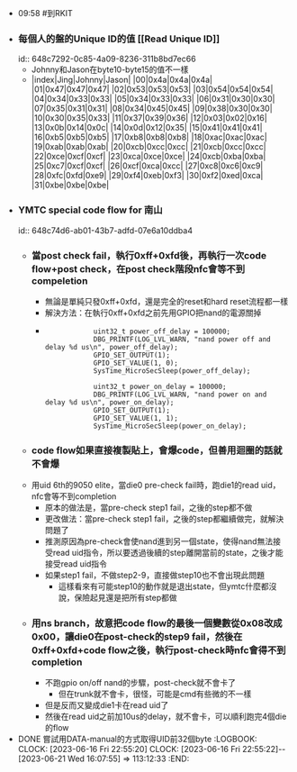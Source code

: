 - 09:58 #到RKIT
- ### 每個人的盤的Unique ID的值 [[Read Unique ID]]
  id:: 648c7292-0c85-4a09-8236-311b8bd7ec66
	- Johnny和Jason在byte10-byte15的值不一樣
	- |index|Jing|Johnny|Jason|
	  |00|0x4a|0x4a|0x4a|
	  |01|0x47|0x47|0x47|
	  |02|0x53|0x53|0x53|
	  |03|0x54|0x54|0x54|
	  |04|0x34|0x33|0x33|
	  |05|0x34|0x33|0x33|
	  |06|0x31|0x30|0x30|
	  |07|0x35|0x31|0x31|
	  |08|0x34|0x45|0x45|
	  |09|0x38|0x30|0x30|
	  |10|0x30|0x35|0x33|
	  |11|0x37|0x39|0x36|
	  |12|0x03|0x02|0x16|
	  |13|0x0b|0x14|0x0c|
	  |14|0x0d|0x12|0x35|
	  |15|0x41|0x41|0x41|
	  |16|0xb5|0xb5|0xb5|
	  |17|0xb8|0xb8|0xb8|
	  |18|0xac|0xac|0xac|
	  |19|0xab|0xab|0xab|
	  |20|0xcb|0xcc|0xcc|
	  |21|0xcb|0xcc|0xcc|
	  |22|0xce|0xcf|0xcf|
	  |23|0xca|0xce|0xce|
	  |24|0xcb|0xba|0xba|
	  |25|0xc7|0xcf|0xcf|
	  |26|0xcf|0xca|0xcc|
	  |27|0xc8|0xc6|0xc9|
	  |28|0xfc|0xfd|0xe9|
	  |29|0xf4|0xeb|0xf3|
	  |30|0xf2|0xed|0xca|
	  |31|0xbe|0xbe|0xbe|
- ### YMTC special code flow for 南山
  id:: 648c74d6-ab01-43b7-adfd-07e6a10ddba4
	- ### 當post check fail，執行0xff+0xfd後，再執行一次code flow+post check，在post check階段nfc會等不到compeletion
		- 無論是單純只發0xff+0xfd，還是完全的reset和hard reset流程都一樣
		- 解決方法：在執行0xff+0xfd之前先用GPIO把nand的電源關掉
		- ```
		              uint32_t power_off_delay = 100000;
		              DBG_PRINTF(LOG_LVL_WARN, "nand power off and delay %d us\n", power_off_delay);
		              GPIO_SET_OUTPUT(1);
		              GPIO_SET_VALUE(1, 0);
		              SysTime_MicroSecSleep(power_off_delay);
		              
		              uint32_t power_on_delay = 100000;
		              DBG_PRINTF(LOG_LVL_WARN, "nand power on and delay %d us\n", power_on_delay);
		              GPIO_SET_OUTPUT(1);
		              GPIO_SET_VALUE(1, 1);
		              SysTime_MicroSecSleep(power_on_delay);
		  ```
	- ### code flow如果直接複製貼上，會爆code，但善用迴圈的話就不會爆
	- 用uid 6th的9050 elite，當die0 pre-check fail時，跑die1的read uid，nfc會等不到completion
		- 原本的做法是，當pre-check step1 fail，之後的step都不做
		- 更改做法：當pre-check step1 fail，之後的step都繼續做完，就解決問題了
		- 推測原因為pre-check會使nand進到另一個state，使得nand無法接受read uid指令，所以要透過後續的step離開當前的state，之後才能接受read uid指令
		- 如果step1 fail，不做step2-9，直接做step10也不會出現此問題
			- 這樣看來有可能step10的動作就是退出state，但ymtc什麼都沒說，保險起見還是把所有step都做
	- ### 用ns branch，故意把code flow的最後一個變數從0x08改成0x00，讓die0在post-check的step9 fail，然後在0xff+0xfd+code flow之後，執行post-check時nfc會得不到completion
		- 不跑gpio on/off nand的步驟，post-check就不會卡了
			- 但在trunk就不會卡，很怪，可能是cmd有些微的不一樣
		- 但是反而又變成die1卡在read uid了
		- 然後在read uid之前加10us的delay，就不會卡，可以順利跑完4個die的flow
- DONE 嘗試用DATA-manual的方式取得UID前32個byte
  :LOGBOOK:
  CLOCK: [2023-06-16 Fri 22:55:20]
  CLOCK: [2023-06-16 Fri 22:55:22]--[2023-06-21 Wed 16:07:55] =>  113:12:33
  :END: